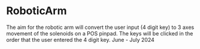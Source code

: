 # RoboticArm
The aim for the robotic arm will convert the user input (4 digit key) to 3 axes movement of the solenoids on a POS pinpad. The keys will be clicked in the order that the user entered the 4 digit key. 
June - July 2024

